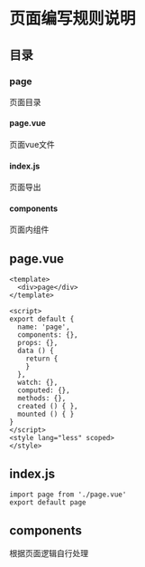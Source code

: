 # 页面编写规则说明
## 目录
### page
页面目录
#### page.vue
页面vue文件
#### index.js
页面导出
#### components
页面内组件

## page.vue

```
<template>
  <div>page</div>
</template>

<script>
export default {
  name: 'page',
  components: {},
  props: {},
  data () {
    return {
    }
  },
  watch: {},
  computed: {},
  methods: {},
  created () { },
  mounted () { }
}
</script>
<style lang="less" scoped>
</style>
```

## index.js
```
import page from './page.vue'
export default page
```

## components
根据页面逻辑自行处理